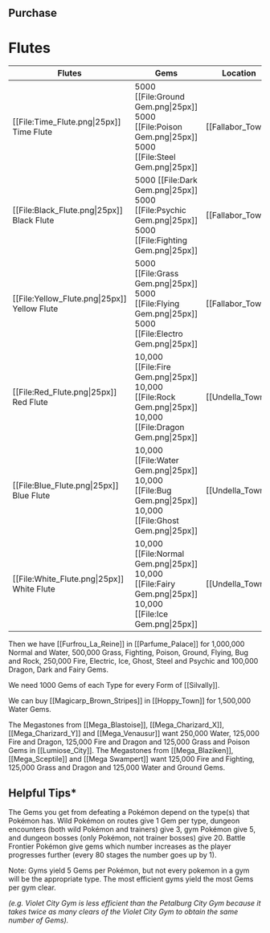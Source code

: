 ## Purchase

# Flutes

| Flutes | Gems | Location |
| -------- | -------- | -------- |
|   [[File:Time_Flute.png\|25px]] Time Flute | 5000 [[File:Ground Gem.png\|25px]] 5000 [[File:Poison Gem.png\|25px]] 5000 [[File:Steel Gem.png\|25px]]     | [[Fallabor_Town]]|
|   [[File:Black_Flute.png\|25px]] Black Flute | 5000 [[File:Dark Gem.png\|25px]] 5000 [[File:Psychic Gem.png\|25px]] 5000 [[File:Fighting Gem.png\|25px]]     | [[Fallabor_Town]]|
|   [[File:Yellow_Flute.png\|25px]] Yellow Flute | 5000 [[File:Grass Gem.png\|25px]] 5000 [[File:Flying Gem.png\|25px]] 5000 [[File:Electro Gem.png\|25px]]     | [[Fallabor_Town]]|
|   [[File:Red_Flute.png\|25px]] Red Flute | 10,000 [[File:Fire Gem.png\|25px]] 10,000 [[File:Rock Gem.png\|25px]] 10,000 [[File:Dragon Gem.png\|25px]]     | [[Undella_Town]]|
|   [[File:Blue_Flute.png\|25px]] Blue Flute | 10,000 [[File:Water Gem.png\|25px]] 10,000 [[File:Bug Gem.png\|25px]] 10,000 [[File:Ghost Gem.png\|25px]]     | [[Undella_Town]]|
|   [[File:White_Flute.png\|25px]] White Flute | 10,000 [[File:Normal Gem.png\|25px]] 10,000 [[File:Fairy Gem.png\|25px]] 10,000 [[File:Ice Gem.png\|25px]]     | [[Undella_Town]]|

Then we have [[Furfrou_La_Reine]] in [[Parfume_Palace]] for 1,000,000 Normal and Water, 500,000 Grass, Fighting, Poison, Ground, Flying, Bug and Rock, 250,000 Fire, Electric, Ice, Ghost, Steel and Psychic and 100,000 Dragon, Dark and Fairy Gems.

We need 1000 Gems of each Type for every Form of [[Silvally]].

We can buy [[Magicarp_Brown_Stripes]] in [[Hoppy_Town]] for 1,500,000 Water Gems.

The Megastones from [[Mega_Blastoise]], [[Mega_Charizard_X]], [[Mega_Charizard_Y]] and [[Mega_Venausur]] want 250,000 Water, 125,000 Fire and Dragon, 125,000 Fire and Dragon and 125,000 Grass and Poison Gems in [[Lumiose_City]].
The Megastones from [[Mega_Blaziken]], [[Mega_Sceptile]] and [[Mega Swampert]] want 125,000 Fire and Fighting, 125,000 Grass and Dragon and 125,000 Water and Ground Gems.

## Helpful Tips*

The Gems you get from defeating a Pokémon depend on the type(s) that Pokémon has. Wild Pokémon on routes give 1 Gem per type, dungeon encounters (both wild Pokémon and trainers) give 3, gym Pokémon give 5, and dungeon bosses (only Pokémon, not trainer bosses) give 20. Battle Frontier Pokémon give gems which number increases as the player progresses further (every 80 stages the number goes up by 1).

Note: Gyms yield 5 Gems per Pokémon, but not every pokemon in a gym will be the appropriate type. The most efficient gyms yield the most Gems per gym clear.

*(e.g. Violet City Gym is less efficient than the Petalburg City Gym because it takes twice as many clears of the Violet City Gym to obtain the same number of Gems).*